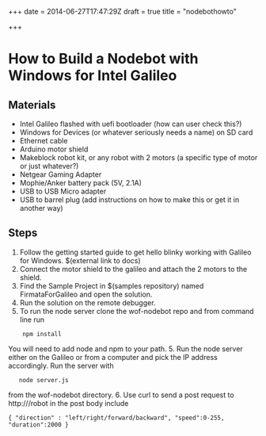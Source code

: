 +++
date = 2014-06-27T17:47:29Z
draft = true
title = "nodebothowto"

+++

# How to Build a Nodebot with Windows for Intel Galileo

## Materials
* Intel Galileo flashed with uefi bootloader (how can user check this?)
* Windows for Devices (or whatever seriously needs a name) on SD card
* Ethernet cable
* Arduino motor shield
* Makeblock robot kit, or any robot with 2 motors (a specific type of motor or just whatever?)
* Netgear Gaming Adapter
* Mophie/Anker battery pack (5V, 2.1A)
* USB to USB Micro adapter
* USB to barrel plug (add instructions on how to make this or get it in another way)

## Steps
1. Follow the getting started guide to get hello blinky working with Galileo for Windows. $(external link to docs)
2. Connect the motor shield to the galileo and attach the 2 motors to the shield.
3. Find the Sample Project in $(samples repository) named FirmataForGalileo and open the solution.
4. Run the solution on the remote debugger.
5. To run the node server clone the wof-nodebot repo and from command line run 
```
    npm install 
```
You will need to add node and npm to your path.
5. Run the node server either on the Galileo or from a computer and pick the IP address accordingly. Run the server with
```
   node server.js
```
from the wof-nodebot directory.
6. Use curl to send a post request to http://<robot ip address>/robot in the post body include
```
{ "direction" : "left/right/forward/backward", "speed":0-255, "duration":2000 }
```
